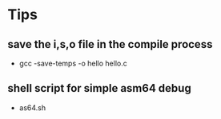 # Tips
## save the i,s,o file in the compile process
- gcc -save-temps -o hello hello.c
## shell script for simple asm64 debug
- as64.sh

